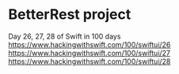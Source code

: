 BetterRest project
==================

Day 26, 27, 28 of Swift in 100 days
https://www.hackingwithswift.com/100/swiftui/26
https://www.hackingwithswift.com/100/swiftui/27
https://www.hackingwithswift.com/100/swiftui/28

